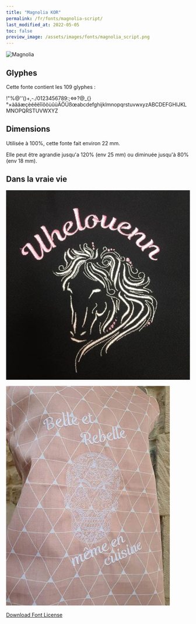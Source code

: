 ```yaml
---
title: "Magnolia KOR"
permalink: /fr/fonts/magnolia-script/
last_modified_at: 2022-05-05
toc: false
preview_image: /assets/images/fonts/magnolia_script.png
---
```

![Magnolia](/assets/images/fonts/magnolia_script.png)
## Glyphes

Cette fonte contient les 109 glyphes :

!"%@'’()+,-./0123456789:;<=>?@\_{}°×àâäæçèéêëîïôöùûüÄÖÜßœabcdefghijklmnopqrstuvwxyzABCDEFGHIJKLMNOPQRSTUVWXYZ

## Dimensions

Utilisée à 100%, cette fonte fait environ 22 mm.

Elle peut être agrandie jusqu'a 120% (env 25 mm) ou diminuée jusqu'à 80% (env  18 mm).

## Dans la vraie vie

![Magnolia2](/assets/images/fonts/magnolia2.jpg)

![Tablier](/assets/images/fonts/magnolia4.jpg)

[Download Font License](https://github.com/inkstitch/inkstitch/tree/main/fonts/magnolia_%20KOR/LICENSE)
